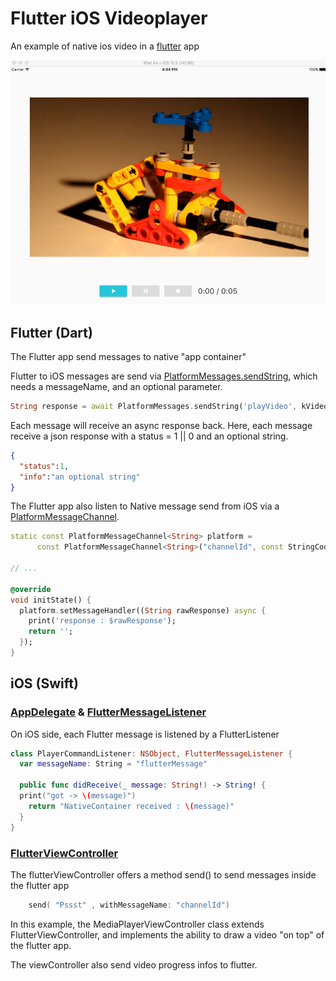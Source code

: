 # Flutter iOS Videoplayer

An example of native ios video in a [flutter](http://flutter.io) app

![screen](screen.png)

## Flutter (Dart)

The Flutter app send messages to native "app container"

Flutter to iOS messages are send via [PlatformMessages.sendString](https://docs.flutter.io/flutter/services/PlatformMessages/sendString.html),
 which needs a messageName, and an optional parameter.
 
```dart
String response = await PlatformMessages.sendString('playVideo', kVideoUrl);
```

Each message will receive an async response back.
Here, each message receive a json response with a status = 1 || 0 and an optional string.

```json
{
  "status":1,
  "info":"an optional string"
}
```
The Flutter app also listen to Native message send from iOS 
via a [PlatformMessageChannel](https://docs.flutter.io/flutter/services/PlatformMessageChannel-class.html). 

```dart
static const PlatformMessageChannel<String> platform =
      const PlatformMessageChannel<String>("channelId", const StringCodec());

// ...

@override
void initState() {
  platform.setMessageHandler((String rawResponse) async {
    print('response : $rawResponse');
    return '';
  });
}

```

## iOS (Swift)

### [AppDelegate](https://github.com/rxlabz/flutter_videoplayer/blob/master/ios/Runner/AppDelegate.swift) & [FlutterMessageListener](https://github.com/rxlabz/flutter_videoplayer/blob/master/ios/Runner/player_listeners.swift)

On iOS side, each Flutter message is listened by a FlutterListener

```swift
class PlayerCommandListener: NSObject, FlutterMessageListener {
  var messageName: String = "flutterMessage"

  public func didReceive(_ message: String!) -> String! {
  print("got -> \(message)")
    return "NativeContainer received : \(message)"
  }
}

```

### [FlutterViewController](https://github.com/rxlabz/flutter_videoplayer/blob/master/ios/Runner/MediaPlayerViewController.swift)

The flutterViewController offers a method send() to send messages inside the flutter app

```swift
    send( "Pssst" , withMessageName: "channelId")
```

In this example, the MediaPlayerViewController class extends FlutterViewController, and implements the ability to draw a video "on top" of the flutter app. 

The viewController also send video progress infos to flutter.